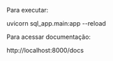 Para executar:

uvicorn sql_app.main:app --reload

Para acessar documentação:

http://localhost:8000/docs